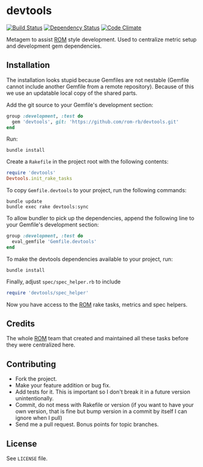 devtools
========

[![Build Status](https://secure.travis-ci.org/rom-rb/devtools.png?branch=master)](http://travis-ci.org/rom-rb/devtools)
[![Dependency Status](https://gemnasium.com/rom-rb/devtools.png)](https://gemnasium.com/rom-rb/devtools)
[![Code Climate](https://codeclimate.com/github/datamapper/devtools.png)](https://codeclimate.com/github/datamapper/devtools)
<!-- [![Code Climate](https://codeclimate.com/github/rom-rb/devtools.png)](https://codeclimate.com/github/rom-rb/devtools) -->

Metagem to assist [ROM](https://github.com/rom-rb) style development.
Used to centralize metric setup and development gem dependencies.

Installation
------------

The installation looks stupid because Gemfiles are not nestable (Gemfile cannot
include another Gemfile from a remote repository). Because of this we use an
updatable local copy of the shared parts.

Add the git source to your Gemfile's development section:

```ruby
group :development, :test do
  gem 'devtools', git: 'https://github.com/rom-rb/devtools.git'
end
```

Run:
```
bundle install
```

Create a `Rakefile` in the project root with the following contents:

```ruby
require 'devtools'
Devtools.init_rake_tasks
```

To copy `Gemfile.devtools` to your project, run the following commands:

```
bundle update
bundle exec rake devtools:sync
```

To allow bundler to pick up the dependencies, append the following
line to your Gemfile's development section:

```ruby
group :development, :test do
  eval_gemfile 'Gemfile.devtools'
end
```

To make the devtools dependencies available to your project, run:

```
bundle install
```

Finally, adjust `spec/spec_helper.rb` to include

```ruby
require 'devtools/spec_helper'
```

Now you have access to the [ROM](https://github.com/rom-rb) rake tasks, metrics
and spec helpers.

Credits
-------

The whole [ROM](https://github.com/rom-rb) team that created and maintained all
these tasks before they were centralized here.

Contributing
-------------

* Fork the project.
* Make your feature addition or bug fix.
* Add tests for it. This is important so I don't break it in a
  future version unintentionally.
* Commit, do not mess with Rakefile or version
  (if you want to have your own version, that is fine but bump version in a commit by itself I can ignore when I pull)
* Send me a pull request. Bonus points for topic branches.

License
-------

See `LICENSE` file.

